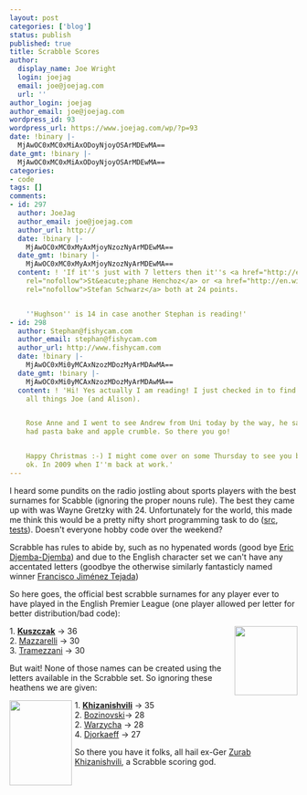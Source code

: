 ```yaml
---
layout: post
categories: ['blog']
status: publish
published: true
title: Scrabble Scores
author:
  display_name: Joe Wright
  login: joejag
  email: joe@joejag.com
  url: ''
author_login: joejag
author_email: joe@joejag.com
wordpress_id: 93
wordpress_url: https://www.joejag.com/wp/?p=93
date: !binary |-
  MjAwOC0xMC0xMiAxODoyNjoyOSArMDEwMA==
date_gmt: !binary |-
  MjAwOC0xMC0xMiAxODoyNjoyOSArMDEwMA==
categories:
- code
tags: []
comments:
- id: 297
  author: JoeJag
  author_email: joe@joejag.com
  author_url: http://
  date: !binary |-
    MjAwOC0xMC0xMyAxMjoyNzozNyArMDEwMA==
  date_gmt: !binary |-
    MjAwOC0xMC0xMyAxMjoyNzozNyArMDEwMA==
  content: ! 'If it''s just with 7 letters then it''s <a href="http://en.wikipedia.org/wiki/St%C3%A9phane_Henchoz"
    rel="nofollow">St&eacute;phane Henchoz</a> or <a href="http://en.wikipedia.org/wiki/Stefan_Schwarz"
    rel="nofollow">Stefan Schwarz</a> both at 24 points.


    ''Hughson'' is 14 in case another Stephan is reading!'
- id: 298
  author: Stephan@fishycam.com
  author_email: stephan@fishycam.com
  author_url: http://www.fishycam.com
  date: !binary |-
    MjAwOC0xMi0yMCAxNzozMDozMyArMDAwMA==
  date_gmt: !binary |-
    MjAwOC0xMi0yMCAxNzozMDozMyArMDAwMA==
  content: ! 'Hi! Yes actually I am reading! I just checked in to find out all about
    all things Joe (and Alison).


    Rose Anne and I went to see Andrew from Uni today by the way, he says hi and we
    had pasta bake and apple crumble. So there you go!


    Happy Christmas :-) I might come over on some Thursday to see you both if that''s
    ok. In 2009 when I''m back at work.'
---
```


<p>I heard some pundits on the radio jostling about sports players with the best surnames for Scabble (ignoring the proper nouns rule).  The best they came up with was Wayne Gretzky with 24.  Unfortunately for the world, this made me think this would be a pretty nifty short programming task to do (<a href="http://www.mywiredempire.com/svn/repos/dave_thomas_kata/src/kata/football/">src</a>, <a href="http://www.mywiredempire.com/svn/repos/dave_thomas_kata/test/kata/football/">tests</a>).  Doesn't everyone hobby code over the weekend?</p>
<p>Scrabble has rules to abide by, such as no hypenated words (good bye <a href="http://en.wikipedia.org/wiki/Eric_Djemba-Djemba">Eric Djemba-Djemba</a>) and due to the English character set we can't have any accentated letters (goodbye the otherwise similarly fantasticly named winner <a href="http://en.wikipedia.org/wiki/Francisco_Jim%C3%A9nez_Tejada">Francisco Jim&eacute;nez Tejada</a>)</p>
<p>So here goes, the official best scrabble surnames for any player ever to have played in the English Premier League (one player allowed per letter for better distribution/bad code):</p>
<p><img style="float: right; padding-left: 5px;" src="{{ site.url }}/images/2008/scrabble_invalid.jpg" alt="" width="110" height="121" /></p>
<p>1. <a href="http://en.wikipedia.org/wiki/Tomasz_Kuszczak"><strong>Kuszczak</strong></a> -> 36<br />
2. <a href="http://en.wikipedia.org/wiki/Giuseppe_Mazzarelli">Mazzarelli</a> -> 30<br />
3. <a href="http://en.wikipedia.org/wiki/Paolo_Tramezzani">Tramezzani</a> -> 30</p>
<p>But wait!  None of those names can be created using the letters available in the Scrabble set.  So ignoring these heathens we are given:</p>
<p><img style="float: left; padding-right: 5px;" src="{{ site.url }}/images/2008/scrabble_winner.jpg" alt="" width="109" height="149" /></p>
<p>1. <a href="http://en.wikipedia.org/wiki/Zurab_Khizanishvili"><strong>Khizanishvili</strong></a> -> 35<br />
2. <a href="http://en.wikipedia.org/wiki/Vlado_Bozinovski">Bozinovski</a>-> 28<br />
2. <a href="http://en.wikipedia.org/wiki/Robert_Warzycha">Warzycha</a> -> 28<br />
4. <a href="http://en.wikipedia.org/wiki/Youri_Djorkaeff">Djorkaeff</a> -> 27</p>
<p>So there you have it folks, all hail ex-Ger <a href="http://en.wikipedia.org/wiki/Zurab_Khizanishvili">Zurab Khizanishvili</a>, a Scrabble scoring god.</p>
